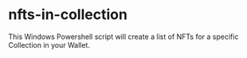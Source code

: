 # nfts-in-collection
This Windows Powershell script will create a list of NFTs for a specific Collection in your Wallet.
